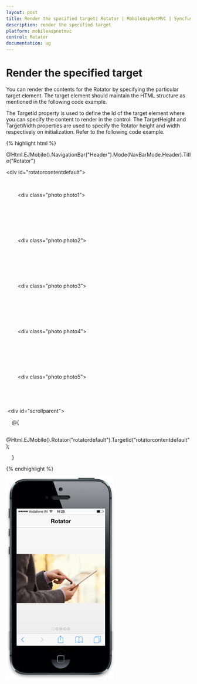 ```yaml
---
layout: post
title: Render the specified target| Rotator | MobileAspNetMVC | Syncfusion
description: render the specified target
platform: mobileaspnetmvc
control: Rotator
documentation: ug
---
```


# Render the specified target

You can render the contents for the Rotator by specifying the particular target element. The target element should maintain the HTML structure as mentioned in the following code example.

The TargetId property is used to define the Id of the target element where you can specify the content to render in the control. The TargetHeight and TargetWidth properties are used to specify the Rotator height and width respectively on initialization. Refer to the following code example.

{% highlight html %}

<!-- header control -->

@Html.EJMobile().NavigationBar("Header").Mode(NavBarMode.Header).Title("Rotator")



<div id="rotatorcontentdefault">

    <div>

        <div class="photo photo1">

        </div>

    </div>

    <div>

        <div class="photo photo2">

        </div>

    </div>

    <div>

        <div class="photo photo3">

        </div>

    </div>

    <div>

        <div class="photo photo4">

        </div>

    </div>

    <div>

        <div class="photo photo5">

        </div>

    </div>

</div>



 <div id="scrollparent">

    @{

       @Html.EJMobile().Rotator("rotatordefault").TargetId("rotatorcontentdefault");

    }

</div>


{% endhighlight %}


![](Render-the-specified-target_images/Render-the-specified-target_img1.png)



